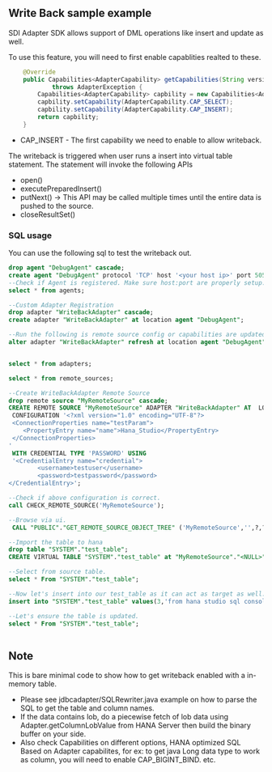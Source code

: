 ## Write Back sample example

SDI Adapter SDK allows support of DML operations like insert and update as well.

To use this feature, you will need to first enable capablities realted to these.

```java
    @Override
	public Capabilities<AdapterCapability> getCapabilities(String version)
			throws AdapterException {
		Capabilities<AdapterCapability> capbility = new Capabilities<AdapterCapability>();
		capbility.setCapability(AdapterCapability.CAP_SELECT);
		capbility.setCapability(AdapterCapability.CAP_INSERT);
		return capbility;
	}
```

* CAP_INSERT - The first capability we need to enable to allow writeback.

The writeback is triggered when user runs a insert into virtual table statement.
The statement will invoke the following APIs

* open()
* executePreparedInsert()
* putNext()  -> This API may be called multiple times until the entire data is pushed to the source.
* closeResultSet() 



### SQL usage

You can use the following sql to test the writeback out.

```sql
drop agent "DebugAgent" cascade;
create agent "DebugAgent" protocol 'TCP' host '<your host ip>' port 5050;
--Check if Agent is registered. Make sure host:port are properly setup.
select * from agents;

--Custom Adapter Registration
drop adapter "WriteBackAdapter" cascade;
create adapter "WriteBackAdapter" at location agent "DebugAgent";

--Run the following is remote source config or capabilities are updated.
alter adapter "WriteBackAdapter" refresh at location agent "DebugAgent";


select * from adapters;

select * from remote_sources;

--Create WriteBackAdapter Remote Source
drop remote source "MyRemoteSource" cascade;
CREATE REMOTE SOURCE "MyRemoteSource" ADAPTER "WriteBackAdapter" AT  LOCATION agent "DebugAgent" 
 CONFIGURATION '<?xml version="1.0" encoding="UTF-8"?>
 <ConnectionProperties name="testParam">
	<PropertyEntry name="name">Hana_Studio</PropertyEntry>
 </ConnectionProperties>
'	
 WITH CREDENTIAL TYPE 'PASSWORD' USING 
 '<CredentialEntry name="credential">
		<username>testuser</username>
		<password>testpassword</password>
</CredentialEntry>';

--Check if above configuration is correct.
call CHECK_REMOTE_SOURCE('MyRemoteSource');

--Browse via ui.
 CALL "PUBLIC"."GET_REMOTE_SOURCE_OBJECT_TREE" ('MyRemoteSource','',?,?);

--Import the table to hana
drop table "SYSTEM"."test_table";
CREATE VIRTUAL TABLE "SYSTEM"."test_table" at "MyRemoteSource"."<NULL>"."<NULL>"."InMemoryTable";

--Select from source table.
select * From "SYSTEM"."test_table";

--Now let's insert into our test_table as it can act as target as well.
insert into "SYSTEM"."test_table" values(3,'from hana studio sql console');

--Let's ensure the table is updated.
select * From "SYSTEM"."test_table";



```

## Note

This is bare minimal code to show how to get writeback enabled with a in-memory table.

* Please see jdbcadapter/SQLRewriter.java example on how to parse the SQL to get the table and column names. 
* If the data contains lob, do a piecewise fetch of lob data using Adapter.getColumnLobValue from HANA Server then build the binary buffer on your side.
* Also check Capabilities on different options, HANA optimized SQL Based on Adapter capabilites, for ex: to get java Long data type to work as column, you will need to enable CAP_BIGINT_BIND. etc.
